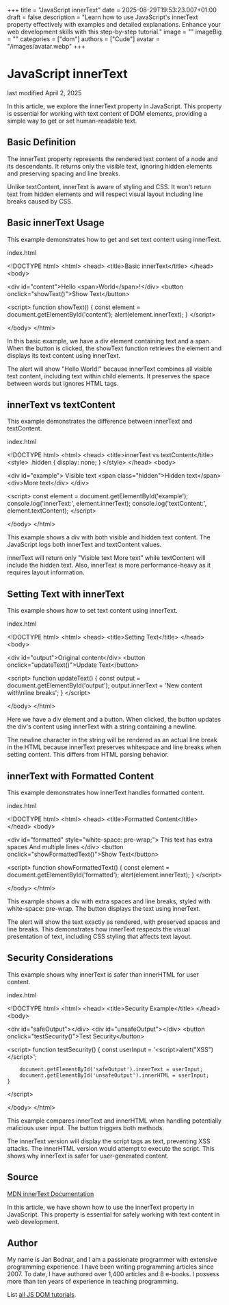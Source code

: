 +++
title = "JavaScript innerText"
date = 2025-08-29T19:53:23.007+01:00
draft = false
description = "Learn how to use JavaScript's innerText property effectively with examples and detailed explanations. Enhance your web development skills with this step-by-step tutorial."
image = ""
imageBig = ""
categories = ["dom"]
authors = ["Cude"]
avatar = "/images/avatar.webp"
+++

# JavaScript innerText

last modified April 2, 2025

In this article, we explore the innerText property in JavaScript.
This property is essential for working with text content of DOM elements,
providing a simple way to get or set human-readable text.

## Basic Definition

The innerText property represents the rendered text content of a
node and its descendants. It returns only the visible text, ignoring hidden
elements and preserving spacing and line breaks.

Unlike textContent, innerText is aware of styling and
CSS. It won't return text from hidden elements and will respect visual layout
including line breaks caused by CSS.

## Basic innerText Usage

This example demonstrates how to get and set text content using innerText.

index.html
    

&lt;!DOCTYPE html&gt;
&lt;html&gt;
&lt;head&gt;
    &lt;title&gt;Basic innerText&lt;/title&gt;
&lt;/head&gt;
&lt;body&gt;

&lt;div id="content"&gt;Hello &lt;span&gt;World&lt;/span&gt;!&lt;/div&gt;
&lt;button onclick="showText()"&gt;Show Text&lt;/button&gt;

&lt;script&gt;
    function showText() {
        const element = document.getElementById('content');
        alert(element.innerText);
    }
&lt;/script&gt;

&lt;/body&gt;
&lt;/html&gt;

In this basic example, we have a div element containing text and a span. When
the button is clicked, the showText function retrieves the element
and displays its text content using innerText.

The alert will show "Hello World!" because innerText combines all
visible text content, including text within child elements. It preserves the
space between words but ignores HTML tags.

## innerText vs textContent

This example demonstrates the difference between innerText and textContent.

index.html
    

&lt;!DOCTYPE html&gt;
&lt;html&gt;
&lt;head&gt;
    &lt;title&gt;innerText vs textContent&lt;/title&gt;
    &lt;style&gt;
        .hidden { display: none; }
    &lt;/style&gt;
&lt;/head&gt;
&lt;body&gt;

&lt;div id="example"&gt;
    Visible text
    &lt;span class="hidden"&gt;Hidden text&lt;/span&gt;
    &lt;div&gt;More text&lt;/div&gt;
&lt;/div&gt;

&lt;script&gt;
    const element = document.getElementById('example');
    console.log('innerText:', element.innerText);
    console.log('textContent:', element.textContent);
&lt;/script&gt;

&lt;/body&gt;
&lt;/html&gt;

This example shows a div with both visible and hidden text content. The
JavaScript logs both innerText and textContent values.

innerText will return only "Visible text More text" while
textContent will include the hidden text. Also,
innerText is more performance-heavy as it requires layout
information.

## Setting Text with innerText

This example shows how to set text content using innerText.

index.html
    

&lt;!DOCTYPE html&gt;
&lt;html&gt;
&lt;head&gt;
    &lt;title&gt;Setting Text&lt;/title&gt;
&lt;/head&gt;
&lt;body&gt;

&lt;div id="output"&gt;Original content&lt;/div&gt;
&lt;button onclick="updateText()"&gt;Update Text&lt;/button&gt;

&lt;script&gt;
    function updateText() {
        const output = document.getElementById('output');
        output.innerText = 'New content with\nline breaks';
    }
&lt;/script&gt;

&lt;/body&gt;
&lt;/html&gt;

Here we have a div element and a button. When clicked, the button updates the
div's content using innerText with a string containing a newline.

The newline character in the string will be rendered as an actual line break in
the HTML because innerText preserves whitespace and line breaks
when setting content. This differs from HTML parsing behavior.

## innerText with Formatted Content

This example demonstrates how innerText handles formatted content.

index.html
    

&lt;!DOCTYPE html&gt;
&lt;html&gt;
&lt;head&gt;
    &lt;title&gt;Formatted Content&lt;/title&gt;
&lt;/head&gt;
&lt;body&gt;

&lt;div id="formatted" style="white-space: pre-wrap;"&gt;
    This    text    has    extra    spaces
    And multiple
    lines
&lt;/div&gt;
&lt;button onclick="showFormattedText()"&gt;Show Text&lt;/button&gt;

&lt;script&gt;
    function showFormattedText() {
        const element = document.getElementById('formatted');
        alert(element.innerText);
    }
&lt;/script&gt;

&lt;/body&gt;
&lt;/html&gt;

This example shows a div with extra spaces and line breaks, styled with
white-space: pre-wrap. The button displays the text using
innerText.

The alert will show the text exactly as rendered, with preserved spaces and line
breaks. This demonstrates how innerText respects the visual
presentation of text, including CSS styling that affects text layout.

## Security Considerations

This example shows why innerText is safer than innerHTML for user content.

index.html
    

&lt;!DOCTYPE html&gt;
&lt;html&gt;
&lt;head&gt;
    &lt;title&gt;Security Example&lt;/title&gt;
&lt;/head&gt;
&lt;body&gt;

&lt;div id="safeOutput"&gt;&lt;/div&gt;
&lt;div id="unsafeOutput"&gt;&lt;/div&gt;
&lt;button onclick="testSecurity()"&gt;Test Security&lt;/button&gt;

&lt;script&gt;
    function testSecurity() {
        const userInput = '&lt;script&gt;alert("XSS")&lt;/script&gt;';
        
        document.getElementById('safeOutput').innerText = userInput;
        document.getElementById('unsafeOutput').innerHTML = userInput;
    }
&lt;/script&gt;

&lt;/body&gt;
&lt;/html&gt;

This example compares innerText and innerHTML when
handling potentially malicious user input. The button triggers both methods.

The innerText version will display the script tags as text,
preventing XSS attacks. The innerHTML version would attempt to
execute the script. This shows why innerText is safer for
user-generated content.

## Source

[MDN innerText Documentation](https://developer.mozilla.org/en-US/docs/Web/API/HTMLElement/innerText)

In this article, we have shown how to use the innerText property
in JavaScript. This property is essential for safely working with text content
in web development.

## Author

My name is Jan Bodnar, and I am a passionate programmer with extensive
programming experience. I have been writing programming articles since 2007.
To date, I have authored over 1,400 articles and 8 e-books. I possess more
than ten years of experience in teaching programming.

List [all JS DOM tutorials](/all/#dom).